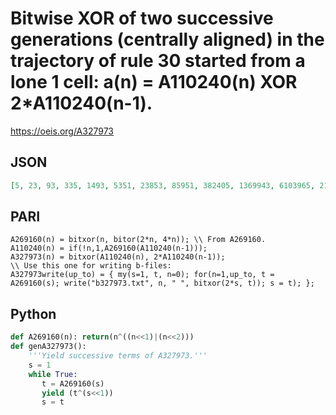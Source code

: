 # Bitwise XOR of two successive generations \(centrally aligned\) in the trajectory of rule 30 started from a lone 1 cell: a\(n\) \= A110240\(n\) XOR 2\*A110240\(n\-1\)\.
https://oeis.org/A327973
## JSON
```JSON
[5, 23, 93, 335, 1493, 5351, 23853, 85951, 382405, 1369943, 6103965, 21996687, 97906325, 350709671, 1562619373, 5631262591, 25064000389, 89782414999, 400033474525, 1441615751887, 6416397448021, 22984338788455, 102408232210605, 369052763468095, 1642598765228869, 5883986891577303, 26216498605021469, 94477513773305103]
```
## PARI
```PARI
A269160(n) = bitxor(n, bitor(2*n, 4*n)); \\ From A269160.
A110240(n) = if(!n,1,A269160(A110240(n-1)));
A327973(n) = bitxor(A110240(n), 2*A110240(n-1));
\\ Use this one for writing b-files:
A327973write(up_to) = { my(s=1, t, n=0); for(n=1,up_to, t = A269160(s); write("b327973.txt", n, " ", bitxor(2*s, t)); s = t); };
```
## Python
```Python
def A269160(n): return(n^((n<<1)|(n<<2)))
def genA327973():
    '''Yield successive terms of A327973.'''
    s = 1
    while True:
       t = A269160(s)
       yield (t^(s<<1))
       s = t
```

